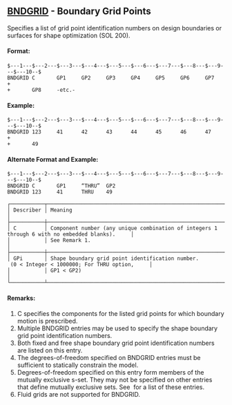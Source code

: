 ## [BNDGRID](https://help.hexagonmi.com/bundle/MSC_Nastran_2022.4/page/Nastran_Combined_Book/qrg/bulkab/TOC.BNDGRID.xhtml) - Boundary Grid Points

Specifies a list of grid point identification numbers on design boundaries or surfaces for shape optimization (SOL 200).

#### Format:

```nastran
$---1---$---2---$---3---$---4---$---5---$---6---$---7---$---8---$---9---$---10--$
BNDGRID C       GP1     GP2     GP3     GP4     GP5     GP6     GP7     +       
+       GP8     -etc.-                                                          
```

#### Example:

```nastran
$---1---$---2---$---3---$---4---$---5---$---6---$---7---$---8---$---9---$---10--$
BNDGRID 123     41      42      43      44      45      46      47      +       
+       49                                                                      
```

#### Alternate Format and Example:

```nastran
$---1---$---2---$---3---$---4---$---5---$---6---$---7---$---8---$---9---$---10--$
BNDGRID C       GP1     “THRU”  GP2                                             
BNDGRID 123     41      THRU    49                                              
```

```text
┌───────────┬────────────────────────────────────────────────────────────────────────────────────────────────┐
│ Describer │ Meaning                                                                                        │
├───────────┼────────────────────────────────────────────────────────────────────────────────────────────────┤
│ C         │ Component number (any unique combination of integers 1 through 6 with no embedded blanks).     │
│           │ See Remark 1.                                                                                  │
├───────────┼────────────────────────────────────────────────────────────────────────────────────────────────┤
│ GPi       │ Shape boundary grid point identification number.  (0 < Integer < 1000000; For THRU option,     │
│           │ GP1 < GP2)                                                                                     │
└───────────┴────────────────────────────────────────────────────────────────────────────────────────────────┘
```

#### Remarks:

1. C specifies the components for the listed grid points for which boundary motion is prescribed.
2. Multiple BNDGRID entries may be used to specify the shape boundary grid point identification numbers.
3. Both fixed and free shape boundary grid point identification numbers are listed on this entry.
4. The degrees-of-freedom specified on BNDGRID entries must be sufficient to statically constrain the model.
5. Degrees-of-freedom specified on this entry form members of the mutually exclusive s-set. They may not be specified on other entries that define mutually exclusive sets. See   for a list of these entries.
6. Fluid grids are not supported for BNDGRID.
